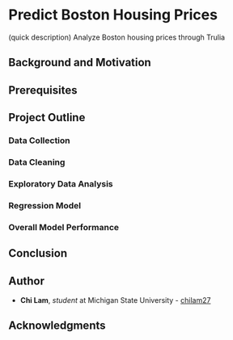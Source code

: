 # Predict Boston Housing Prices

(quick description) Analyze Boston housing prices through Trulia

## Background and Motivation


## Prerequisites



## Project Outline



### Data Collection



### Data Cleaning



### Exploratory Data Analysis



### Regression Model



### Overall Model Performance



## Conclusion



## Author

* **Chi Lam**, _student_ at Michigan State University - [chilam27](https://github.com/chilam27)

## Acknowledgments

